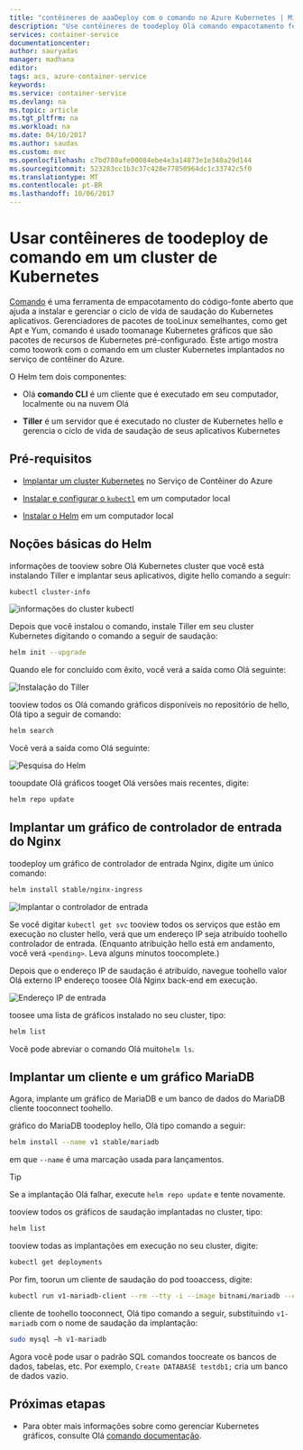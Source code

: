 ```yaml
---
title: "contêineres de aaaDeploy com o comando no Azure Kubernetes | Microsoft Docs"
description: "Use contêineres de toodeploy Olá comando empacotamento ferramenta em um cluster de Kubernetes no serviço de contêiner do Azure"
services: container-service
documentationcenter: 
author: sauryadas
manager: madhana
editor: 
tags: acs, azure-container-service
keywords: 
ms.service: container-service
ms.devlang: na
ms.topic: article
ms.tgt_pltfrm: na
ms.workload: na
ms.date: 04/10/2017
ms.author: saudas
ms.custom: mvc
ms.openlocfilehash: c7bd780afe00084ebe4e3a14873e1e340a29d144
ms.sourcegitcommit: 523283cc1b3c37c428e77850964dc1c33742c5f0
ms.translationtype: MT
ms.contentlocale: pt-BR
ms.lasthandoff: 10/06/2017
---
```

# <a name="use-helm-toodeploy-containers-on-a-kubernetes-cluster"></a>Usar contêineres de toodeploy de comando em um cluster de Kubernetes 

[Comando](https://github.com/kubernetes/helm/) é uma ferramenta de empacotamento do código-fonte aberto que ajuda a instalar e gerenciar o ciclo de vida de saudação do Kubernetes aplicativos. Gerenciadores de pacotes de tooLinux semelhantes, como get Apt e Yum, comando é usado toomanage Kubernetes gráficos que são pacotes de recursos de Kubernetes pré-configurado. Este artigo mostra como toowork com o comando em um cluster Kubernetes implantados no serviço de contêiner do Azure.

O Helm tem dois componentes: 
* Olá **comando CLI** é um cliente que é executado em seu computador, localmente ou na nuvem Olá  

* **Tiller** é um servidor que é executado no cluster de Kubernetes hello e gerencia o ciclo de vida de saudação de seus aplicativos Kubernetes 
 
## <a name="prerequisites"></a>Pré-requisitos

* [Implantar um cluster Kubernetes](container-service-kubernetes-walkthrough.md) no Serviço de Contêiner do Azure

* [Instalar e configurar o `kubectl`](../container-service-connect.md) em um computador local

* [Instalar o Helm](https://github.com/kubernetes/helm/blob/master/docs/install.md) em um computador local

## <a name="helm-basics"></a>Noções básicas do Helm 

informações de tooview sobre Olá Kubernetes cluster que você está instalando Tiller e implantar seus aplicativos, digite hello comando a seguir:

```bash
kubectl cluster-info 
```
![informações do cluster kubectl](./media/container-service-kubernetes-helm/clusterinfo.png)
 
Depois que você instalou o comando, instale Tiller em seu cluster Kubernetes digitando o comando a seguir de saudação:

```bash
helm init --upgrade
```
Quando ele for concluído com êxito, você verá a saída como Olá seguinte:

![Instalação do Tiller](./media/container-service-kubernetes-helm/tiller-install.png)
 
 
 
 
tooview todos os Olá comando gráficos disponíveis no repositório de hello, Olá tipo a seguir de comando:

```bash 
helm search 
```

Você verá a saída como Olá seguinte:

![Pesquisa do Helm](./media/container-service-kubernetes-helm/helm-search.png)
 
tooupdate Olá gráficos tooget Olá versões mais recentes, digite:

```bash 
helm repo update 
```
## <a name="deploy-an-nginx-ingress-controller-chart"></a>Implantar um gráfico de controlador de entrada do Nginx 
 
toodeploy um gráfico de controlador de entrada Nginx, digite um único comando:

```bash
helm install stable/nginx-ingress 
```
![Implantar o controlador de entrada](./media/container-service-kubernetes-helm/nginx-ingress.png)

Se você digitar `kubectl get svc` tooview todos os serviços que estão em execução no cluster hello, verá que um endereço IP seja atribuído toohello controlador de entrada. (Enquanto atribuição hello está em andamento, você verá `<pending>`. Leva alguns minutos toocomplete.) 

Depois que o endereço IP de saudação é atribuído, navegue toohello valor Olá externo IP endereço toosee Olá Nginx back-end em execução. 
 
![Endereço IP de entrada](./media/container-service-kubernetes-helm/ingress-ip-address.png)


toosee uma lista de gráficos instalado no seu cluster, tipo:

```bash
helm list 
```

Você pode abreviar o comando Olá muito`helm ls`.
 
 
 
 
## <a name="deploy-a-mariadb-chart-and-client"></a>Implantar um cliente e um gráfico MariaDB

Agora, implante um gráfico de MariaDB e um banco de dados do MariaDB cliente tooconnect toohello.

gráfico do MariaDB toodeploy hello, Olá tipo comando a seguir:

```bash
helm install --name v1 stable/mariadb
```

em que `--name` é uma marcação usada para lançamentos.

> [!TIP]
> Se a implantação Olá falhar, execute `helm repo update` e tente novamente.
>
 
 
tooview todos os gráficos de saudação implantadas no cluster, tipo:

```bash 
helm list
```
 
tooview todas as implantações em execução no seu cluster, digite:

```bash
kubectl get deployments 
``` 
 
 
Por fim, toorun um cliente de saudação do pod tooaccess, digite:

```bash
kubectl run v1-mariadb-client --rm --tty -i --image bitnami/mariadb --command -- bash  
``` 
 
 
cliente de toohello tooconnect, Olá tipo comando a seguir, substituindo `v1-mariadb` com o nome de saudação da implantação:

```bash
sudo mysql –h v1-mariadb
```
 
 
Agora você pode usar o padrão SQL comandos toocreate os bancos de dados, tabelas, etc. Por exemplo, `Create DATABASE testdb1;` cria um banco de dados vazio. 
 
 
 
## <a name="next-steps"></a>Próximas etapas

* Para obter mais informações sobre como gerenciar Kubernetes gráficos, consulte Olá [comando documentação](https://github.com/kubernetes/helm/blob/master/docs/index.md). 

